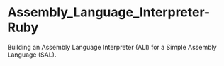 # Assembly_Language_Interpreter-Ruby
Building an Assembly Language Interpreter (ALI) for a Simple Assembly Language (SAL).
